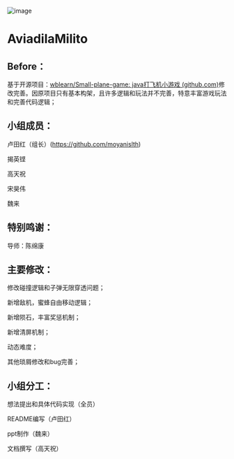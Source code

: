 ![image](https://github.com/Bistu-OSSDT-2023/14--AviadilaMilito/blob/main/%E9%A3%9E%E6%9C%BA%E5%A4%A7%E6%88%98.gif)
# AviadilaMilito

## Before：

基于开源项目：[wblearn/Small-plane-game: java打飞机小游戏 (github.com)](https://github.com/wblearn/Small-plane-game)修改完善。因原项目只有基本构架，且许多逻辑和玩法并不完善，特意丰富游戏玩法和完善代码逻辑；

## 小组成员：

卢田红（组长）(https://github.com/moyanislth)

揭英铿

高天祝

宋昊伟

魏来

## 特别鸣谢：

导师：陈绵康

## 主要修改：

修改碰撞逻辑和子弹无限穿透问题；

新增敌机，蜜蜂自由移动逻辑；

新增陨石，丰富奖惩机制；

新增清屏机制；

动态难度；

其他琐屑修改和bug完善；

## 小组分工：

想法提出和具体代码实现（全员）

README编写（卢田红）

ppt制作（魏来）

文档撰写（高天祝）

